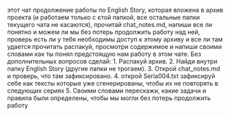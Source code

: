 этот чат продолжение работы по English Story, которая вложена в архив проекта (и работаем только с єтой папкой, все
остальные папки текущего чата не касаются), прочитай chat_notes.md, напиши все ли понятно и можем ли мы без потерь
продолжить работу над ней, проверь есть ли у тебя необходимы доступ к этому архиву и все ли там удается прочитать
распакуй, просмотри содержимое и напиши своими словами как ты понял предстоящую нам работу в этом чате. Без
дополнительных вопросов сделай: 1. Распакуй архив. 2. Найди внутри папку English Story (другие папки не трогаем). 3.
Открой chat_notes.md и проверь, что там зафиксировано. 4. открой Seria004.txt зафиксируй себе как тексты которые уже
сгенерированы, чтобы их не повторять в следующих сериях 5. Своими словами перескажи, какие задачи и правила были
определены, чтобы мы могли без потерь продолжить работу